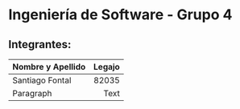 # Ingeniería de Software - Grupo 4
## Integrantes:
| Nombre y Apellido      | Legajo |
| :---        |    ----:   | 
| Santiago Fontal      |  	82035      | 
| Paragraph   | Text       | 
